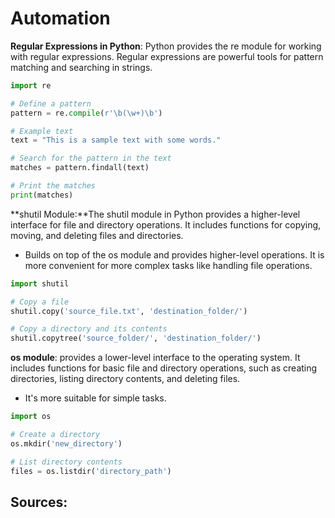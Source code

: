 # Automation

 **Regular Expressions in Python**: Python provides the re module for working with regular expressions. Regular expressions are powerful tools for pattern matching and searching in strings.

 ```python
 import re

# Define a pattern
pattern = re.compile(r'\b(\w+)\b')

# Example text
text = "This is a sample text with some words."

# Search for the pattern in the text
matches = pattern.findall(text)

# Print the matches
print(matches)
```

**shutil Module:**The shutil module in Python provides a higher-level interface for file and directory operations. It includes functions for copying, moving, and deleting files and directories.

- Builds on top of the os module and provides higher-level operations. It is more convenient for more complex tasks like handling file operations.

```python
import shutil

# Copy a file
shutil.copy('source_file.txt', 'destination_folder/')

# Copy a directory and its contents
shutil.copytree('source_folder/', 'destination_folder/')
```

**os module**: provides a lower-level interface to the operating system. It includes functions for basic file and directory operations, such as creating directories, listing directory contents, and deleting files.

- It's more suitable for simple tasks.

```python
import os

# Create a directory
os.mkdir('new_directory')

# List directory contents
files = os.listdir('directory_path')
```

## Sources:

